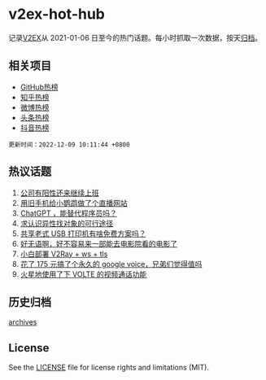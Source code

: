 # v2ex-hot-hub

 记录[V2EX](https://www.v2ex.com/)从 2021-01-06 日至今的热门话题。每小时抓取一次数据，按天[归档](archives)。
 
 ## 相关项目

- [GitHub热榜](https://github.com/lonnyzhang423/github-hot-hub)
- [知乎热榜](https://github.com/lonnyzhang423/zhihu-hot-hub)
- [微博热榜](https://github.com/lonnyzhang423/weibo-hot-hub)
- [头条热榜](https://github.com/lonnyzhang423/toutiao-hot-hub)
- [抖音热榜](https://github.com/lonnyzhang423/douyin-hot-hub)


 `更新时间：2022-12-09 10:11:44 +0800`

## 热议话题

1. [公司有阳性还来继续上班](https://www.v2ex.com/t/901040)
1. [用旧手机给小鹦鹉做了个直播网站](https://www.v2ex.com/t/901039)
1. [ChatGPT ，能替代程序员吗？](https://www.v2ex.com/t/901052)
1. [求认识异性找对象的可行途径](https://www.v2ex.com/t/901051)
1. [共享老式 USB 打印机有啥免费方案吗？](https://www.v2ex.com/t/900994)
1. [好无语啊，好不容易来一部能去电影院看的电影了](https://www.v2ex.com/t/901017)
1. [小白部署 V2Ray + ws + tls](https://www.v2ex.com/t/901080)
1. [花了 175 元搞了个永久的 google voice，兄弟们觉得值吗](https://www.v2ex.com/t/901109)
1. [火星地使用了下 VOLTE 的视频通话功能](https://www.v2ex.com/t/900991)

## 历史归档

[archives](archives)

## License

See the [LICENSE](LICENSE) file for license rights and limitations (MIT).
